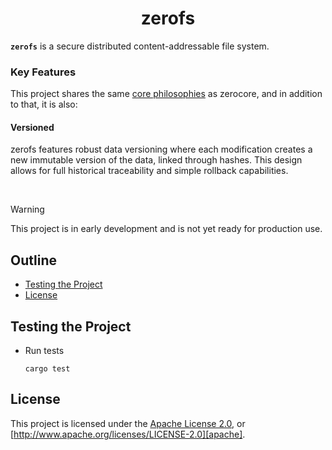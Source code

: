 <div align="center">
  <!-- <a href="https://github.com/zerocore-ai/zerofs" target="_blank">
    <img src="https://raw.githubusercontent.com/zerocore-ai/zerofs/main/assets/logo.png" alt="zerofs Logo" width="100"></img>
  </a> -->

  <h1 align="center">zerofs</h1>

  <!-- <p>
    <a href="https://crates.io/crates/zerofs">
      <img src="https://img.shields.io/crates/v/zerofs?label=crates" alt="Crate">
    </a>
    <a href="https://codecov.io/gh/zerocore-ai/zerofs">
      <img src="https://codecov.io/gh/zerocore-ai/zerofs/branch/main/graph/badge.svg?token=SOMETOKEN" alt="Code Coverage"/>
    </a>
    <a href="https://github.com/zerocore-ai/zerofs/actions?query=">
      <img src="https://github.com/zerocore-ai/zerofs/actions/workflows/tests_and_checks.yml/badge.svg" alt="Build Status">
    </a>
    <a href="https://github.com/zerocore-ai/zerofs/blob/main/LICENSE">
      <img src="https://img.shields.io/badge/License-Apache%202.0-blue.svg" alt="License">
    </a>
    <a href="https://docs.rs/zerofs">
      <img src="https://img.shields.io/static/v1?label=Docs&message=docs.rs&color=blue" alt="Docs">
    </a>
  </p> -->
</div>

**`zerofs`** is a secure distributed content-addressable file system.

### Key Features

This project shares the same [core philosophies][key-features] as zerocore, and in addition to that, it is also:

#### Versioned

zerofs features robust data versioning where each modification creates a new immutable version of the data, linked through hashes. This design allows for full historical traceability and simple rollback capabilities.

</br>

> [!WARNING]
> This project is in early development and is not yet ready for production use.

##

## Outline

- [Testing the Project](#testing-the-project)
- [License](#license)

## Testing the Project

- Run tests

  ```console
  cargo test
  ```

## License

This project is licensed under the [Apache License 2.0](./LICENSE), or
[http://www.apache.org/licenses/LICENSE-2.0][apache].

[apache]: https://www.apache.org/licenses/LICENSE-2.0
[key-features]: https://github.com/zerocore-ai/zerocore/tree/main?tab=readme-ov-file#key-features
